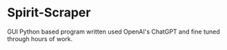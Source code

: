 # Spirit-Scraper
GUI Python based program written used OpenAI's ChatGPT and fine tuned through hours of work.
